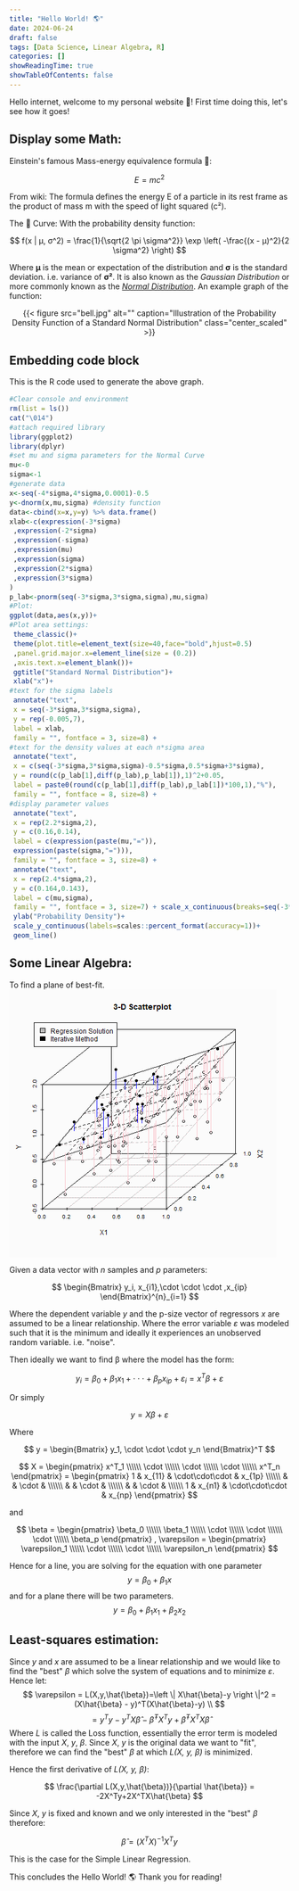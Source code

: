```yaml
---
title: "Hello World! 🌎"
date: 2024-06-24
draft: false
tags: [Data Science, Linear Algebra, R]
categories: []
showReadingTime: true
showTableOfContents: false
---
```


Hello internet, welcome to my personal website 🐣! First time doing this, let's see how it goes!

## Display some Math:
Einstein's famous Mass-energy equivalence formula 🌌:

$$ E = mc^2 $$

From wiki: The formula defines the energy E of a particle in its rest frame as the product of mass m with the speed of light squared (c²).

The 🔔 Curve:
With the probability density function:

$$ f(x | μ, σ^2) = \frac{1}{\sqrt{2 \pi \sigma^2}} \exp \left( -\frac{(x - μ)^2}{2 \sigma^2} \right) $$

Where **μ** is the mean or expectation of the distribution and **σ** is the standard deviation. i.e. variance of **σ²**. It is also known as the *Gaussian Distribution* or more commonly known as the [*Normal Distribution*](https://en.wikipedia.org/wiki/Normal_distribution).
An example graph of the function:

<center>
{{< figure
    src="bell.jpg"
    alt=""
    caption="Illustration of the Probability Density Function of a Standard Normal Distribution"
    class="center_scaled"
    >}}
</center>

## Embedding code block

This is the R code used to generate the above graph.

```R
#Clear console and environment
rm(list = ls())
cat("\014")
#attach required library
library(ggplot2)
library(dplyr)
#set mu and sigma parameters for the Normal Curve
mu<-0
sigma<-1
#generate data
x<-seq(-4*sigma,4*sigma,0.0001)-0.5
y<-dnorm(x,mu,sigma) #density function
data<-cbind(x=x,y=y) %>% data.frame()
xlab<-c(expression(-3*sigma)
 ,expression(-2*sigma)
 ,expression(-sigma)
 ,expression(mu)
 ,expression(sigma)
 ,expression(2*sigma)
 ,expression(3*sigma)
)
p_lab<-pnorm(seq(-3*sigma,3*sigma,sigma),mu,sigma)
#Plot:
ggplot(data,aes(x,y))+
#Plot area settings:
 theme_classic()+
 theme(plot.title=element_text(size=40,face="bold",hjust=0.5)
 ,panel.grid.major.x=element_line(size = (0.2))
 ,axis.text.x=element_blank())+
 ggtitle("Standard Normal Distribution")+
 xlab("x")+
#text for the sigma labels
 annotate("text",
 x = seq(-3*sigma,3*sigma,sigma),
 y = rep(-0.005,7),
 label = xlab,
 family = "", fontface = 3, size=8) +
#text for the density values at each n*sigma area
 annotate("text",
 x = c(seq(-3*sigma,3*sigma,sigma)-0.5*sigma,0.5*sigma+3*sigma),
 y = round(c(p_lab[1],diff(p_lab),p_lab[1]),1)^2+0.05,
 label = paste0(round(c(p_lab[1],diff(p_lab),p_lab[1])*100,1),"%"),
 family = "", fontface = 8, size=8) +
#display parameter values
 annotate("text",
 x = rep(2.2*sigma,2),
 y = c(0.16,0.14),
 label = c(expression(paste(mu,"=")),
 expression(paste(sigma,"="))),
 family = "", fontface = 3, size=8) + 
 annotate("text",
 x = rep(2.4*sigma,2),
 y = c(0.164,0.143),
 label = c(mu,sigma),
 family = "", fontface = 3, size=7) + scale_x_continuous(breaks=seq(-3*sigma,3*sigma,sigma),limits=c(-3.5*sigma,3.5*sigma))+
 ylab("Probability Density")+
 scale_y_continuous(labels=scales::percent_format(accuracy=1))+
 geom_line()
```

## Some Linear Algebra:

To find a plane of best-fit.
<img src="plane.gif" align="center"/>

Given a data vector with *n* samples and *p* parameters:

$$
\begin{Bmatrix}
y_i, x_{i1},\cdot \cdot \cdot ,x_{ip}
\end{Bmatrix}^{n}_{i=1}
$$

Where the dependent variable *y* and the p-size vector of regressors *x* are assumed to be a linear relationship. Where the error variable *ε* was modeled such that it is the minimum and ideally it experiences an unobserved random variable. i.e. "noise".


Then ideally we want to find β where the model has the form:

$$
y_i = \beta_0 + \beta_1 x_1 + \cdot \cdot \cdot + \beta_p x_{ip} + \varepsilon_i = x^T \beta + \varepsilon 
$$

Or simply

$$
y = X \beta + \varepsilon
$$

Where

$$
y = \begin{Bmatrix}
y_1, \cdot \cdot \cdot y_n
\end{Bmatrix}^T
$$

$$
X =
\begin{pmatrix}
x^T_1 \\\\\\
\cdot \\\\\\
\cdot \\\\\\
\cdot \\\\\\
x^T_n
\end{pmatrix} = 
\begin{pmatrix}
1 & x_{11} & \cdot\cdot\cdot & x_{1p} \\\\\\
  &        & \cdot           &        \\\\\\
  &        & \cdot           &        \\\\\\
  &        & \cdot           &        \\\\\\
1 & x_{n1} & \cdot\cdot\cdot & x_{np}
\end{pmatrix}
$$

and 

$$
\beta = 
\begin{pmatrix}
\beta_0 \\\\\\
\beta_1 \\\\\\
\cdot \\\\\\
\cdot \\\\\\
\cdot \\\\\\
\beta_p
\end{pmatrix}
,
\varepsilon = 
\begin{pmatrix}
\varepsilon_1 \\\\\\
\cdot \\\\\\
\cdot \\\\\\
\varepsilon_n
\end{pmatrix}
$$

Hence for a line, you are solving for the equation with one parameter $$y = \beta_0 + \beta_1 x$$ and for a plane there will be two parameters. $$y = \beta_0 + \beta_1 x_1 + \beta_2 x_2$$

## Least-squares estimation:

Since *y* and *x* are assumed to be a linear relationship and we would like to find the "best" *β* which solve the system of equations and to minimize *ε*. Hence let:
$$
\varepsilon = L(X,y,\hat{\beta})=\left \| X\hat{\beta}-y \right \|^2 = (X\hat{\beta} - y)^T(X\hat{\beta}-y) \\
$$
$$
= y^Ty - y^TX\hat{\beta} - \hat{\beta}^TX^Ty + \hat{\beta}^TX^TX\hat{\beta}
$$
Where *L* is called the Loss function, essentially the error term is modeled with the input *X*, *y*, *β*. Since *X*, *y* is the original data we want to "fit", therefore we can find the "best" *β* at which *L(X, y, β)* is minimized.

Hence the first derivative of *L(X, y, β)*:

$$
\frac{\partial L(X,y,\hat{\beta})}{\partial \hat{\beta}} = -2X^Ty+2X^TX\hat{\beta}
$$

Since *X*, *y* is fixed and known and we only interested in the "best" *β* therefore:

$$
\hat{\beta} = (X^TX)^{-1}X^Ty
$$

This is the case for the Simple Linear Regression.

This concludes the Hello World! 🌎
Thank you for reading!
